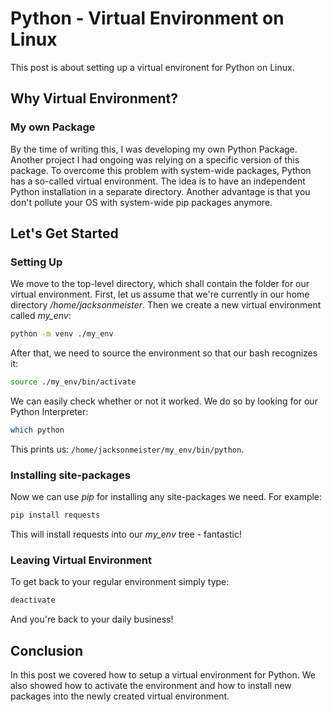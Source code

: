 # Python - Virtual Environment on Linux #

This post is about setting up a virtual environent for Python on Linux.

## [](#why-virtual-env)Why Virtual Environment?
### [](#samba)My own Package
By the time of writing this, I was developing my own Python Package. Another project I had ongoing was relying on a specific version of this package.
To overcome this problem with system-wide packages, Python has a so-called virtual environment. The idea is to have an independent Python installation
in a separate directory. Another advantage is that you don't pollute your OS with system-wide pip packages anymore.
## [](#lets-get-started)Let's Get Started
### [](#setting-up)Setting Up
We move to the top-level directory, which shall contain the folder for our virtual environment. 
First, let us assume that we're currently in our home directory */home/jacksonmeister*.
Then we create a new virtual environment called *my_env*:

```bash
python -m venv ./my_env
```

After that, we need to source the environment so that our bash recognizes it:

```bash
source ./my_env/bin/activate
```

We can easily check whether or not it worked. We do so by looking for our Python Interpreter:

```bash
which python
```

This prints us: ```/home/jacksonmeister/my_env/bin/python```.

### [](#installing-site-packages)Installing site-packages
Now we can use *pip* for installing any site-packages we need. For example:

```bash
pip install requests
```

This will install requests into our *my_env* tree - fantastic!

### [](#leaving-virtual-environment)Leaving Virtual Environment
To get back to your regular environment simply type:

```bash
deactivate
```

And you're back to your daily business!

## [](#conclusion)Conclusion
In this post we covered how to setup a virtual environment for Python. We also showed how to activate the environment and how to install new packages into the newly created virtual environment.
